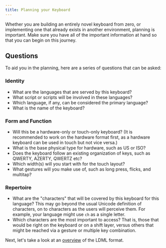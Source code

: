 ```yaml
---
title: Planning your Keyboard
---
```


Whether you are building an entirely novel keyboard from zero, or implementing one that already exists in another environment, planning is important.
Make sure you have all of the important information at hand so that you can begin on this journey.

## Questions

To aid you in the planning, here are a series of questions that can be asked:

### Identity

- What are the languages that are served by this keyboard?
- What script or scripts will be involved in these languages?
- Which language, if any, can be considered the primary language?
- What is the name of the keyboard?

### Form and Function

- Will this be a hardware-only or touch-only keyboard?
(It is recommended to work on the hardware format first, as a
hardware keyboard can be used in touch but not vice versa.)
- What is the base physical type for hardware, such as US or ISO?
- Does the keyboard follow an existing organization of keys, such as QWERTY, AZERTY, QWERTZ etc?
- Which width(s) will you start with for the touch layout?
- What gestures will you make use of, such as long press, flicks, and multitap?

### Repertoire

- What are the "characters" that will be covered by this keyboard for this language? This may go beyond the usual Unicode definition of characters, on to characters as the users will perceive them. For example, your language might use `ch` as a single letter.
- Which characters are the most important to access? That is, those that would be right on the keyboard or on a shift layer, versus others that might be reached via a gesture or multiple key combination.

Next, let's take a look at an [overview](./overview) of the LDML format.
